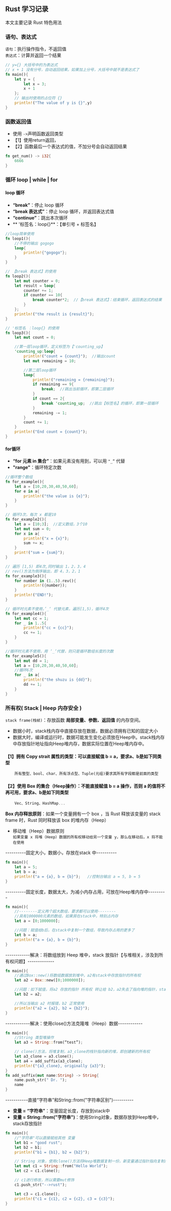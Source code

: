 ## Rust 学习记录  
本文主要记录 Rust 特色用法

### 语句、表达式  
``语句``：执行操作指令，不返回值  
``表达式``：计算并返回一个结果  
```rust
// y={} 大括号中的为表达式
// x + 1 没有分号，自动返回结果。如果加上分号，大括号中就不是表达式了
fn main(){
    let y = {
        let x = 3;
        x + 1
    };
    // 输出时使用的占位符 {}
    println!("The value of y is {}",y)  
}
```
### 函数返回值  
- 使用 ``->``声明函数返回类型
- 【1】使用return返回，
- 【2】函数最后一个表达式的值，不加分号会自动返回结果  
```rust
fn get_num() -> i32{
    6666
}
```

### 循环 loop | while | for    
#### loop 循环  
- **“break”**：停止 loop 循环  
- **“break 表达式”**：停止 loop 循环，并返回表达式值  
- **“continue”**：跳出本次循环
- ** '标签名：loop{}**：【单引号 + 标签名】

```rust
//loop简单使用
fn loop1(){
    //不停的输出 gogogo
    loop{
        println!{"gogogo"};
    }
}

// 【break 表达式】的使用
fn loop2(){
    let mut counter = 0;
    let result = loop{
        counter += 1;
        if counter == 10{
            break counter*2;  //【break 表达式】：结束循环，返回表达式的结果
        }
    };
    println!("the result is {result}");
}

// '标签名 ：loop{} 的使用
fn loop3(){
    let mut count = 0;

    //第一层loop循环，定义标签为【'counting_up】
    'counting_up:loop{
        println!("count = {count}");  //输出count
        let mut remaining = 10;

        //第二层loop循环
        loop{
            println!("remaining = {remaining}");
            if remaining == 9{
                break;  //跳出当前循环，即第二层循环
            }
            if count == 2{
                break 'counting_up;  //跳出【标签名】的循环，即第一层循环
            }
            remaining -= 1;
        }
        count += 1;
    }
    println!("End count = {count}");
}
```   
#### for循环  
- **“for 元素 in 集合”**：如果元素没有用到，可以用 ``"_”`` 代替
- **"range"**：循环特定次数
```rust
//循环整个数组
fn for_example(){
    let a = [10,20,30,40,50,60];
    for e in a{
        println!("the value is {e}");
    }
}

// 循环3次，每次 x 都是10
fn for_example2(){
    let a = [10;3];  //定义数组，3个10
    let mut sum = 0;
    for x in a{
        println!("x = {x}");
        sum += x;
    }
    print!("sum = {sum}");
}

// 遍历 [1,5) 即4次,同时输出 1，2，3，4 
// rev()方法为倒序输出，即 4，3，2，1
fn for_example3(){
    for number in (1..5).rev(){
        println!({number});
    }
    println!("END!");
}

// 循环时元素不使用，’_‘ 代替元素，遍历[1,5)，循环4次
fn for_example4(){ 
    let mut cc = 1;
    for _ in 1..5{
        println!("cc = {cc}");
        cc += 1;
    }
}

//循环时元素不使用，用 ‘_‘代替，则只是循环数组长度的次数
fn for_example5(){
    let mut dd = 1;
    let a = [10,20,30,40,50,60];
    //循环6次
    for _ in a{
        println!("the shuzu is {dd}");
        dd += 1;
    }
}
```

### 所有权( Stack | Heep 内存安全 )   
``stack frame(栈帧)``：存放函数 **局部变量、参数、返回值** 的内存空间。   
- 数据小时，stack栈内存中直接存放在数据，数据必须拥有已知的固定大小
- 数据大时，编译或运行时，数据可能发生变化必须放在Heep中。stack栈内存中存放指针地址指向Heep堆内存，数据实际位置在Heep堆内存中。  

#### 【1】拥有 Copy strait 属性的类型：可以直接赋值 b = a，要求a、b是如下同类型   
```rust   
    所有整型、bool、char、所有浮点型、Tuple(元组)要求其所有字段都是前面的类型   
```   
  
#### 【2】使用 Box 的集合（Heep操作）：不能直接赋值 b = a 操作，否则 a 的值将不再可用，要求a、b是如下同类型    
```rust
    Vec、String、HashMap...
```    
**Box 内存释放原则**：如果一个变量拥有一个 box ，当 Rust 释放该变量的 stack frame 时，Rust 同时释放该 box 的堆内存（Heep）  

- 移动堆（Heep）数据原则   
``如果变量 x 将堆（Heep）数据的所有权移动给另一个变量 y，那么在移动后，x 将不能在使用``


----------固定大小，数据小，存放在stack 中----------
```rust
fn main(){
    let a = 5;
    let b = a;
    println!("a = {a}, b = {b}");   //控制台输出 a = 5, b = 5
}
```
----------固定长度，数据太大，为减小内存占用，可放在Heep堆内存中---------
```rust
fn main(){
    //--------定义两个超大数组，要求都可以使用--------
    //具有1000000元素的数组，如果房在stack中，特别占内存
    let a = [0;1000000];

    //问题：赋值给b后，在stack中复制一个数组，导致内存占用的更多了
    let b = a;    
    println!("a = {a}, b = {b}");
}
```
------------解决：将数组放到 Heep 堆中，stack 放指针【与堆相关，涉及到所有权问题】-------------
```rust
fn main(){
    //通过Box::new()将数组数据放到堆中，a2有stack中存放指针的所有权
    let a2 = Box::new([0;1000000]);

    //问题：如下赋值，将a2 存放的指针 所有权 转让给 b2，a2失去了指向堆的指针，stack释放a2数据，a2成为未定义状态
    let b2 = a2;   

    //所以当输出 a2 时报错，b2 正常使用
    println!("a2 = {a2}, b2 = {b2}");
}
```
------------解决：使用close()方法克隆堆（Heep）数据------------
```rust
fn main(){
    //String 类型堆操作
    let a3 = String::from(“test”);

    // clone()方法，将堆复制，a3_clone的栈针指向新的堆，即创建新的所有权
    let a3_clone = a3.clone();
    let a4 = add_suffix(a3_clone);
    println!("{a3_clone}, originally {a3}");
}
fn add_suffix(mut name:String) -> String{
    name.push_str(" Dr. ");
    name
}
```    
-----------直接“字符串”和String::from("字符串区别")----------   
- **变量 = “字符串”**：变量固定长度，存放到stack中
- **变量 = String::from("字符串")**：使用String对象，数据存放到Heep堆中，stack存放指针  
```rust
fn main(){
    //"字符串"可以直接赋给其他 变量
    let b1 = "good rust";
    let b2 = b1;
    println!("b1 = {b1}, b2 = {b2}");

    // String 对象，使用clone()方法将Heep堆数据复制一份，新变量通过指针指向复制后的堆
    let mut c1 = String::from("Hello World");
    let c2 = c1.clone();

    // c1进行修改，所以需要mut修饰
    c1.push_str("-->rust");

    let c3 = c1.clone();
    println!("c1 = {c1}, c2 = {c2}, c3 = {c3}");
}
```


